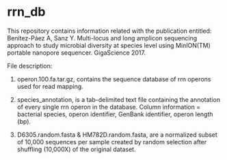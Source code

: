 # rrn_db

This repository contains information related with the publication entitled: Benítez-Páez A, Sanz Y. Multi-locus and long amplicon sequencing approach to study microbial diversity at species level using MinION(TM) portable nanopore sequencer. GigaScience 2017.


File description:

1) operon.100.fa.tar.gz, contains the sequence database of rrn operons used for read mapping.

2) species_annotation, is a tab-delimited text file containing the annotation of every single rrn operon in the database. Column information = bacterial species, operon identifier, GenBank identifier, operon length (bp).

3) D6305.random.fasta & HM782D.random.fasta, are a normalized subset of 10,000 sequences per sample created by random selection after shuffling (10,000X) of the original dataset.
